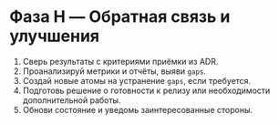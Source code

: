 # Фаза H — Обратная связь и улучшения

1. Сверь результаты с критериями приёмки из ADR.
2. Проанализируй метрики и отчёты, выяви `gaps`.
3. Создай новые атомы на устранение `gaps`, если требуется.
4. Подготовь решение о готовности к релизу или необходимости дополнительной работы.
5. Обнови состояние и уведомь заинтересованные стороны.
